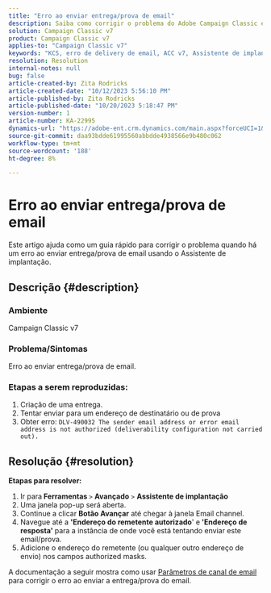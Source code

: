 ```yaml
---
title: "Erro ao enviar entrega/prova de email"
description: Saiba como corrigir o problema do Adobe Campaign Classic em que há um erro ao enviar entrega/prova de email usando o assistente de implantação.
solution: Campaign Classic v7
product: Campaign Classic v7
applies-to: "Campaign Classic v7"
keywords: "KCS, erro de delivery de email, ACC v7, Assistente de implantação "
resolution: Resolution
internal-notes: null
bug: false
article-created-by: Zita Rodricks
article-created-date: "10/12/2023 5:56:10 PM"
article-published-by: Zita Rodricks
article-published-date: "10/20/2023 5:18:47 PM"
version-number: 1
article-number: KA-22995
dynamics-url: "https://adobe-ent.crm.dynamics.com/main.aspx?forceUCI=1&pagetype=entityrecord&etn=knowledgearticle&id=ca122f9e-2869-ee11-9ae7-6045bd006b25"
source-git-commit: daa93bdde61995560abbdde4938566e9b480c062
workflow-type: tm+mt
source-wordcount: '188'
ht-degree: 8%

---
```


# Erro ao enviar entrega/prova de email


Este artigo ajuda como um guia rápido para corrigir o problema quando há um erro ao enviar entrega/prova de email usando o Assistente de implantação.

## Descrição {#description}


### <b>Ambiente</b>

Campaign Classic v7



### <b>Problema/Sintomas</b>

Erro ao enviar entrega/prova de email.

### <b>Etapas a serem reproduzidas:</b>

1. Criação de uma entrega.
2. Tentar enviar para um endereço de destinatário ou de prova
3. Obter erro: `DLV-490032 The sender email address or error email address is not authorized (deliverability configuration not carried out).`



## Resolução {#resolution}

<b>Etapas para resolver:</b>
1. Ir para<b> Ferramentas </b>`>`  <b>Avançado</b> `>`  <b>Assistente de implantação</b>
2. Uma janela pop-up será aberta.
3. Continue a clicar <b>Botão Avançar</b> até chegar à janela Email channel.
4. Navegue até a <b>&#39;Endereço do remetente autorizado</b>&#39; e<b> &#39;Endereço de resposta&#39; </b>para a instância de onde você está tentando enviar este email/prova.
5. Adicione o endereço do remetente (ou qualquer outro endereço de envio) nos campos authorized masks.




A documentação a seguir mostra como usar [Parâmetros de canal de email](https://experienceleague.adobe.com/docs/campaign-classic/using/installing-campaign-classic/initial-configuration/deploying-an-instance.html#email-channel-parameters) para corrigir o erro ao enviar a entrega/prova do email.



